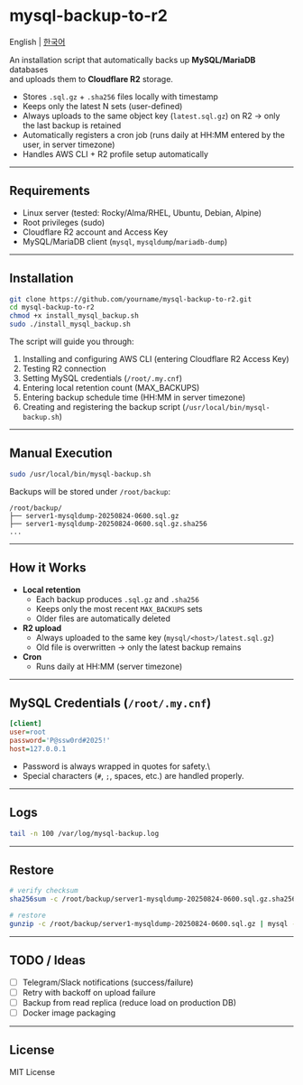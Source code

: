 # mysql-backup-to-r2

English | [한국어](README.ko.md)

An installation script that automatically backs up **MySQL/MariaDB**
databases\
and uploads them to **Cloudflare R2** storage.

- Stores `.sql.gz` + `.sha256` files locally with timestamp
- Keeps only the latest N sets (user-defined)
- Always uploads to the same object key (`latest.sql.gz`) on R2 → only
  the last backup is retained
- Automatically registers a cron job (runs daily at HH:MM entered by
  the user, in server timezone)
- Handles AWS CLI + R2 profile setup automatically

---

## Requirements

- Linux server (tested: Rocky/Alma/RHEL, Ubuntu, Debian, Alpine)
- Root privileges (sudo)
- Cloudflare R2 account and Access Key
- MySQL/MariaDB client (`mysql`, `mysqldump`/`mariadb-dump`)

---

## Installation

```bash
git clone https://github.com/yourname/mysql-backup-to-r2.git
cd mysql-backup-to-r2
chmod +x install_mysql_backup.sh
sudo ./install_mysql_backup.sh
```

The script will guide you through:

1.  Installing and configuring AWS CLI (entering Cloudflare R2 Access
    Key)
2.  Testing R2 connection
3.  Setting MySQL credentials (`/root/.my.cnf`)
4.  Entering local retention count (MAX_BACKUPS)
5.  Entering backup schedule time (HH:MM in server timezone)
6.  Creating and registering the backup script
    (`/usr/local/bin/mysql-backup.sh`)

---

## Manual Execution

```bash
sudo /usr/local/bin/mysql-backup.sh
```

Backups will be stored under `/root/backup`:

    /root/backup/
    ├── server1-mysqldump-20250824-0600.sql.gz
    ├── server1-mysqldump-20250824-0600.sql.gz.sha256
    ...

---

## How it Works

- **Local retention**
  - Each backup produces `.sql.gz` and `.sha256`
  - Keeps only the most recent `MAX_BACKUPS` sets
  - Older files are automatically deleted
- **R2 upload**
  - Always uploaded to the same key (`mysql/<host>/latest.sql.gz`)
  - Old file is overwritten → only the latest backup remains
- **Cron**
  - Runs daily at HH:MM (server timezone)

---

## MySQL Credentials (`/root/.my.cnf`)

```ini
[client]
user=root
password='P@ssw0rd#2025!'
host=127.0.0.1
```

- Password is always wrapped in quotes for safety.\
- Special characters (`#`, `;`, spaces, etc.) are handled properly.

---

## Logs

```bash
tail -n 100 /var/log/mysql-backup.log
```

---

## Restore

```bash
# verify checksum
sha256sum -c /root/backup/server1-mysqldump-20250824-0600.sql.gz.sha256

# restore
gunzip -c /root/backup/server1-mysqldump-20250824-0600.sql.gz | mysql --defaults-file=/root/.my.cnf
```

---

## TODO / Ideas

- [ ] Telegram/Slack notifications (success/failure)
- [ ] Retry with backoff on upload failure
- [ ] Backup from read replica (reduce load on production DB)
- [ ] Docker image packaging

---

## License

MIT License

